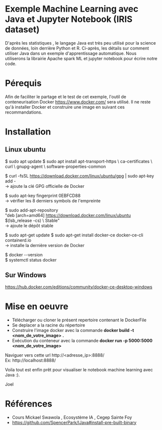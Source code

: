 # Exemple Machine Learning avec Java et Jupyter Notebook (IRIS dataset)

D'après les statistiques , le langage Java est très peu utilisé pour la science de données, loin derrière Python et R.
Ci-après, les détails sur comment utiliser Java dans un exemple d'apprentissage automatique. Nous utiliserons la librairie
Apache spark ML et jupyter notebook pour écrire notre code.

# Pérequis

Afin de faciliter le partage et le test de cet exemple, l'outil de conteneurisation Docker https://www.docker.com/ sera 
utilisé. Il ne reste qu'à installer Docker et construire une image en suivant ces recommandations.

# Installation

## Linux ubuntu

$ sudo apt update
$ sudo apt install apt-transport-https \ ca-certificates \ curl \ gnupg-agent \ software-properties-common

$ curl -fsSL https://download.docker.com/linux/ubuntu/gpg | sudo apt-key add - <br />
→ ajoute la clé GPG officielle de Docker <br />

$ sudo apt-key fingerprint 0EBFCD88 <br />
→ vérifier les 8 derniers symbols de l'empreinte

$ sudo add-apt-repository \
"deb [arch=amd64] https://download.docker.com/linux/ubuntu \
 $(lsb_release -cs) \ 
 Stable" <br />
→ ajoute le dépôt stable 

$ sudo apt-get update 
$ sudo apt-get install docker-ce docker-ce-cli containerd.io <br />
→ installe la dernière version de Docker <br />

$ docker --version <br />
$ systemctl status docker

## Sur Windows

https://hub.docker.com/editions/community/docker-ce-desktop-windows

# Mise en oeuvre

* Télécharger ou cloner le présent repertoire contenant le DockerFile
* Se deplacer a la racine du répertoire 
* Construire l'image docker avec la commande **docker build -t <nom_de_votre_image> .**
* Exécution du conteneur avec la commande **docker run -p 5000:5000 <nom_de_votre_image>**

Naviguer vers cette url http://<adresse_ip>:8888/  
Ex: http://localhost:8888/

Voila tout est enfin prêt pour visualiser le notebook machine learning avec Java :).

Joel


# Références

* Cours Mickael Swawola , Ecosystème IA , Cegep Sainte Foy
* https://github.com/SpencerPark/IJava#install-pre-built-binary
